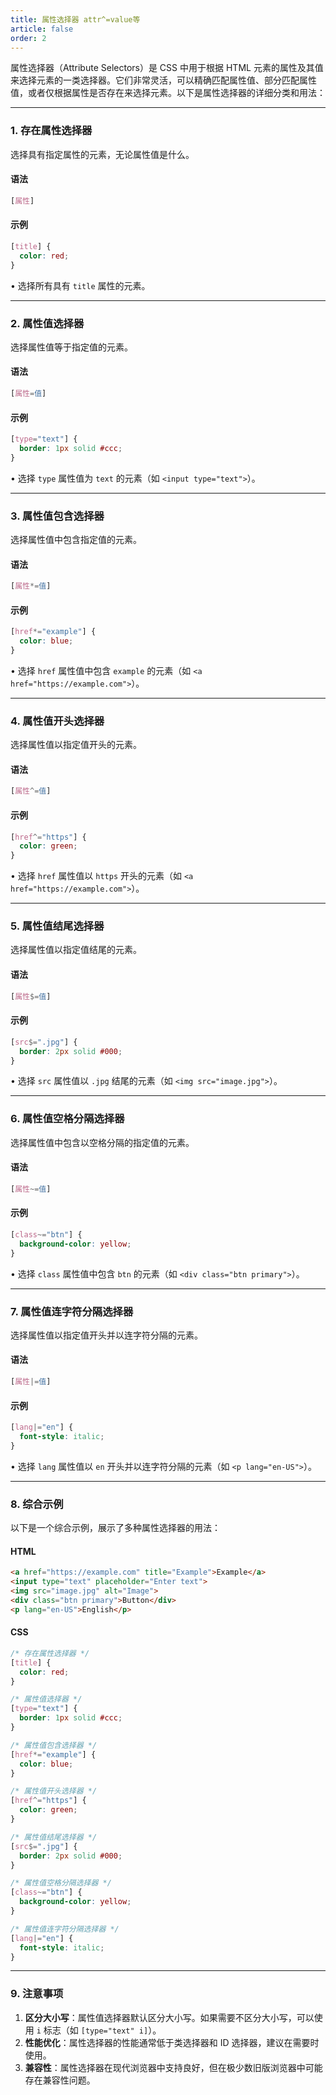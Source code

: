 ```yaml
---
title: 属性选择器 attr^=value等
article: false
order: 2
---
```


属性选择器（Attribute Selectors）是 CSS 中用于根据 HTML 元素的属性及其值来选择元素的一类选择器。它们非常灵活，可以精确匹配属性值、部分匹配属性值，或者仅根据属性是否存在来选择元素。以下是属性选择器的详细分类和用法：

---

### **1. 存在属性选择器**
选择具有指定属性的元素，无论属性值是什么。

#### **语法**
```css
[属性]
```

#### **示例**
```css
[title] {
  color: red;
}
```
• 选择所有具有 `title` 属性的元素。

---

### **2. 属性值选择器**
选择属性值等于指定值的元素。

#### **语法**
```css
[属性=值]
```

#### **示例**
```css
[type="text"] {
  border: 1px solid #ccc;
}
```
• 选择 `type` 属性值为 `text` 的元素（如 `<input type="text">`）。

---

### **3. 属性值包含选择器**
选择属性值中包含指定值的元素。

#### **语法**
```css
[属性*=值]
```

#### **示例**
```css
[href*="example"] {
  color: blue;
}
```
• 选择 `href` 属性值中包含 `example` 的元素（如 `<a href="https://example.com">`）。

---

### **4. 属性值开头选择器**
选择属性值以指定值开头的元素。

#### **语法**
```css
[属性^=值]
```

#### **示例**
```css
[href^="https"] {
  color: green;
}
```
• 选择 `href` 属性值以 `https` 开头的元素（如 `<a href="https://example.com">`）。

---

### **5. 属性值结尾选择器**
选择属性值以指定值结尾的元素。

#### **语法**
```css
[属性$=值]
```

#### **示例**
```css
[src$=".jpg"] {
  border: 2px solid #000;
}
```
• 选择 `src` 属性值以 `.jpg` 结尾的元素（如 `<img src="image.jpg">`）。

---

### **6. 属性值空格分隔选择器**
选择属性值中包含以空格分隔的指定值的元素。

#### **语法**
```css
[属性~=值]
```

#### **示例**
```css
[class~="btn"] {
  background-color: yellow;
}
```
• 选择 `class` 属性值中包含 `btn` 的元素（如 `<div class="btn primary">`）。

---

### **7. 属性值连字符分隔选择器**
选择属性值以指定值开头并以连字符分隔的元素。

#### **语法**
```css
[属性|=值]
```

#### **示例**
```css
[lang|="en"] {
  font-style: italic;
}
```
• 选择 `lang` 属性值以 `en` 开头并以连字符分隔的元素（如 `<p lang="en-US">`）。

---

### **8. 综合示例**
以下是一个综合示例，展示了多种属性选择器的用法：

#### **HTML**
```html
<a href="https://example.com" title="Example">Example</a>
<input type="text" placeholder="Enter text">
<img src="image.jpg" alt="Image">
<div class="btn primary">Button</div>
<p lang="en-US">English</p>
```

#### **CSS**
```css
/* 存在属性选择器 */
[title] {
  color: red;
}

/* 属性值选择器 */
[type="text"] {
  border: 1px solid #ccc;
}

/* 属性值包含选择器 */
[href*="example"] {
  color: blue;
}

/* 属性值开头选择器 */
[href^="https"] {
  color: green;
}

/* 属性值结尾选择器 */
[src$=".jpg"] {
  border: 2px solid #000;
}

/* 属性值空格分隔选择器 */
[class~="btn"] {
  background-color: yellow;
}

/* 属性值连字符分隔选择器 */
[lang|="en"] {
  font-style: italic;
}
```

---

### **9. 注意事项**
1. **区分大小写**：属性值选择器默认区分大小写。如果需要不区分大小写，可以使用 `i` 标志（如 `[type="text" i]`）。
2. **性能优化**：属性选择器的性能通常低于类选择器和 ID 选择器，建议在需要时使用。
3. **兼容性**：属性选择器在现代浏览器中支持良好，但在极少数旧版浏览器中可能存在兼容性问题。

